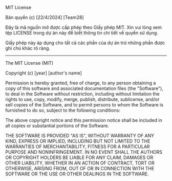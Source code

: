 MIT License

Bản quyền (c) [22/4/2024] [Team28]

Đây là mã nguồn mở được cấp phép theo Giấy phép MIT. Xin vui lòng xem tệp LICENSE trong dự án này để biết thông tin chi tiết về quyền sử dụng.

Giấy phép này áp dụng cho tất cả các phần của dự án trừ những phần được ghi chú khác rõ ràng.

---

The MIT License (MIT)

Copyright (c) [year] [author's name]

Permission is hereby granted, free of charge, to any person obtaining a copy of this software and associated documentation files (the "Software"), to deal in the Software without restriction, including without limitation the rights to use, copy, modify, merge, publish, distribute, sublicense, and/or sell copies of the Software, and to permit persons to whom the Software is furnished to do so, subject to the following conditions:

The above copyright notice and this permission notice shall be included in all copies or substantial portions of the Software.

THE SOFTWARE IS PROVIDED "AS IS", WITHOUT WARRANTY OF ANY KIND, EXPRESS OR IMPLIED, INCLUDING BUT NOT LIMITED TO THE WARRANTIES OF MERCHANTABILITY, FITNESS FOR A PARTICULAR PURPOSE AND NONINFRINGEMENT. IN NO EVENT SHALL THE AUTHORS OR COPYRIGHT HOLDERS BE LIABLE FOR ANY CLAIM, DAMAGES OR OTHER LIABILITY, WHETHER IN AN ACTION OF CONTRACT, TORT OR OTHERWISE, ARISING FROM, OUT OF OR IN CONNECTION WITH THE SOFTWARE OR THE USE OR OTHER DEALINGS IN THE SOFTWARE.


